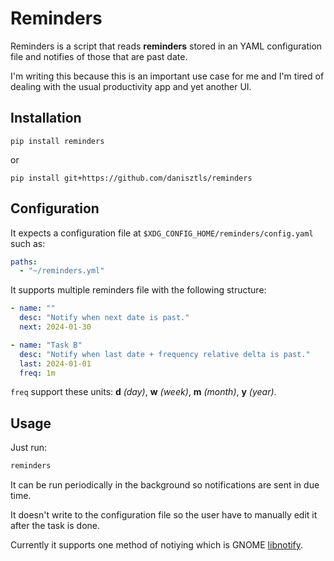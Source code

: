 # Reminders

Reminders is a script that reads **reminders** stored in an YAML configuration file and notifies of those that are past date.

I'm writing this because this is an important use case for me and I'm tired of dealing with the usual productivity app and yet another UI. 

## Installation

`pip install reminders`

or

`pip install git+https://github.com/danisztls/reminders`

## Configuration

It expects a configuration file at `$XDG_CONFIG_HOME/reminders/config.yaml` such as:

```yaml
paths:
  - "~/reminders.yml"
```

It supports multiple reminders file with the following structure:

```yaml
- name: ""
  desc: "Notify when next date is past."
  next: 2024-01-30

- name: "Task B"
  desc: "Notify when last date + frequency relative delta is past."
  last: 2024-01-01 
  freq: 1m

```

`freq` support these units: **d** *(day)*, **w** *(week)*, **m** *(month)*, **y** *(year)*.

## Usage

Just run: 

```bash
reminders
```

It can be run periodically in the background so notifications are sent in due time.

It doesn't write to the configuration file so the user have to manually edit it after the task is done.

Currently it supports one method of notiying which is GNOME [libnotify](https://gitlab.gnome.org/GNOME/libnotify).
